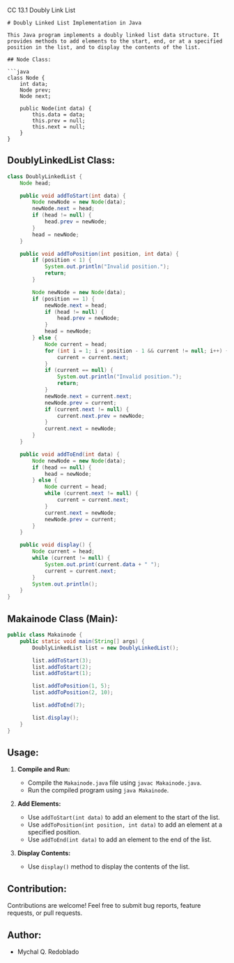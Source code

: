 CC 13.1 Doubly Link List

```
# Doubly Linked List Implementation in Java

This Java program implements a doubly linked list data structure. It provides methods to add elements to the start, end, or at a specified position in the list, and to display the contents of the list.

## Node Class:

```java
class Node {
    int data;
    Node prev;
    Node next;

    public Node(int data) {
        this.data = data;
        this.prev = null;
        this.next = null;
    }
}
```

## DoublyLinkedList Class:

```java
class DoublyLinkedList {
    Node head;

    public void addToStart(int data) {
        Node newNode = new Node(data);
        newNode.next = head;
        if (head != null) {
            head.prev = newNode;
        }
        head = newNode;
    }

    public void addToPosition(int position, int data) {
        if (position < 1) {
            System.out.println("Invalid position.");
            return;
        }

        Node newNode = new Node(data);
        if (position == 1) {
            newNode.next = head;
            if (head != null) {
                head.prev = newNode;
            }
            head = newNode;
        } else {
            Node current = head;
            for (int i = 1; i < position - 1 && current != null; i++) {
                current = current.next;
            }
            if (current == null) {
                System.out.println("Invalid position.");
                return;
            }
            newNode.next = current.next;
            newNode.prev = current;
            if (current.next != null) {
                current.next.prev = newNode;
            }
            current.next = newNode;
        }
    }

    public void addToEnd(int data) {
        Node newNode = new Node(data);
        if (head == null) {
            head = newNode;
        } else {
            Node current = head;
            while (current.next != null) {
                current = current.next;
            }
            current.next = newNode;
            newNode.prev = current;
        }
    }

    public void display() {
        Node current = head;
        while (current != null) {
            System.out.print(current.data + " ");
            current = current.next;
        }
        System.out.println();
    }
}
```

## Makainode Class (Main):

```java
public class Makainode {
    public static void main(String[] args) {
        DoublyLinkedList list = new DoublyLinkedList();

        list.addToStart(3);
        list.addToStart(2);
        list.addToStart(1);

        list.addToPosition(1, 5);
        list.addToPosition(2, 10);

        list.addToEnd(7);

        list.display();
    }
}
```

## Usage:

1. **Compile and Run:**
   - Compile the `Makainode.java` file using `javac Makainode.java`.
   - Run the compiled program using `java Makainode`.

2. **Add Elements:**
   - Use `addToStart(int data)` to add an element to the start of the list.
   - Use `addToPosition(int position, int data)` to add an element at a specified position.
   - Use `addToEnd(int data)` to add an element to the end of the list.

3. **Display Contents:**
   - Use `display()` method to display the contents of the list.

## Contribution:

Contributions are welcome! Feel free to submit bug reports, feature requests, or pull requests.

## Author:

- Mychal Q. Redoblado 
